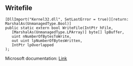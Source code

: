 ## Writefile

```
[DllImport("Kernel32.dll", SetLastError = true)][return: MarshalAs(UnmanagedType.Bool)]
public static extern bool WriteFile(IntPtr hFile,
   [MarshalAs(UnmanagedType.LPArray)] byte[] lpBuffer,
   uint nNumberOfBytesToWrite,
   out uint lpNumberOfBytesWritten,
   IntPtr lpOverlapped
);
```

Microsoft documentation: [Link](https://docs.microsoft.com/en-us/windows/win32/api/fileapi/nf-fileapi-writefile)
